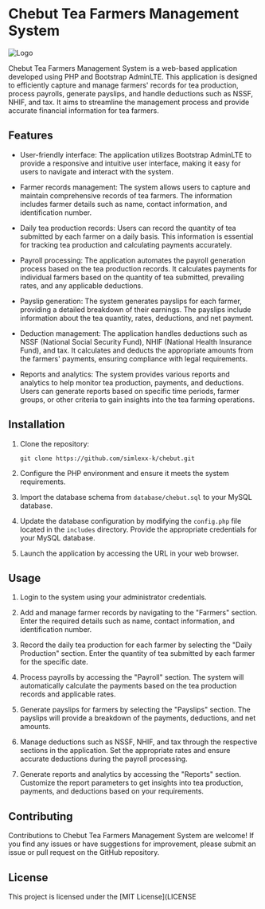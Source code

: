 # Chebut Tea Farmers Management System

![Logo](logo.png)

Chebut Tea Farmers Management System is a web-based application developed using PHP and Bootstrap AdminLTE. This application is designed to efficiently capture and manage farmers' records for tea production, process payrolls, generate payslips, and handle deductions such as NSSF, NHIF, and tax. It aims to streamline the management process and provide accurate financial information for tea farmers.

## Features

- User-friendly interface: The application utilizes Bootstrap AdminLTE to provide a responsive and intuitive user interface, making it easy for users to navigate and interact with the system.

- Farmer records management: The system allows users to capture and maintain comprehensive records of tea farmers. The information includes farmer details such as name, contact information, and identification number.

- Daily tea production records: Users can record the quantity of tea submitted by each farmer on a daily basis. This information is essential for tracking tea production and calculating payments accurately.

- Payroll processing: The application automates the payroll generation process based on the tea production records. It calculates payments for individual farmers based on the quantity of tea submitted, prevailing rates, and any applicable deductions.

- Payslip generation: The system generates payslips for each farmer, providing a detailed breakdown of their earnings. The payslips include information about the tea quantity, rates, deductions, and net payment.

- Deduction management: The application handles deductions such as NSSF (National Social Security Fund), NHIF (National Health Insurance Fund), and tax. It calculates and deducts the appropriate amounts from the farmers' payments, ensuring compliance with legal requirements.

- Reports and analytics: The system provides various reports and analytics to help monitor tea production, payments, and deductions. Users can generate reports based on specific time periods, farmer groups, or other criteria to gain insights into the tea farming operations.

## Installation

1. Clone the repository:
   ```
   git clone https://github.com/simlexx-k/chebut.git
   ```

2. Configure the PHP environment and ensure it meets the system requirements.

3. Import the database schema from `database/chebut.sql` to your MySQL database.

4. Update the database configuration by modifying the `config.php` file located in the `includes` directory. Provide the appropriate credentials for your MySQL database.

5. Launch the application by accessing the URL in your web browser.

## Usage

1. Login to the system using your administrator credentials.

2. Add and manage farmer records by navigating to the "Farmers" section. Enter the required details such as name, contact information, and identification number.

3. Record the daily tea production for each farmer by selecting the "Daily Production" section. Enter the quantity of tea submitted by each farmer for the specific date.

4. Process payrolls by accessing the "Payroll" section. The system will automatically calculate the payments based on the tea production records and applicable rates.

5. Generate payslips for farmers by selecting the "Payslips" section. The payslips will provide a breakdown of the payments, deductions, and net amounts.

6. Manage deductions such as NSSF, NHIF, and tax through the respective sections in the application. Set the appropriate rates and ensure accurate deductions during the payroll processing.

7. Generate reports and analytics by accessing the "Reports" section. Customize the report parameters to get insights into tea production, payments, and deductions based on your requirements.

## Contributing

Contributions to Chebut Tea Farmers Management System are welcome! If you find any issues or have suggestions for improvement, please submit an issue or pull request on the GitHub repository.

## License

This project is licensed under the [MIT License](LICENSE
